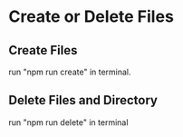 # Create or Delete Files

## Create Files

run "npm run create" in terminal.

## Delete Files and Directory

run "npm run delete" in terminal
